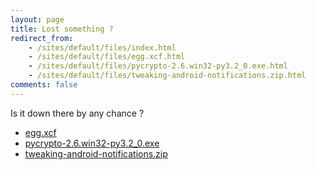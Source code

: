 ```yaml
---
layout: page
title: Lost something ?
redirect_from:
    - /sites/default/files/index.html
    - /sites/default/files/egg.xcf.html
    - /sites/default/files/pycrypto-2.6.win32-py3.2_0.exe.html
    - /sites/default/files/tweaking-android-notifications.zip.html
comments: false
---
```

Is it down there by any chance ?

- [egg.xcf](/assets/blog/egg.xcf)
- [pycrypto-2.6.win32-py3.2_0.exe](/assets/blog/pycrypto-2.6.win32-py3.2_0.exe)
- [tweaking-android-notifications.zip](/assets/blog/tweaking-android-notifications.zip)